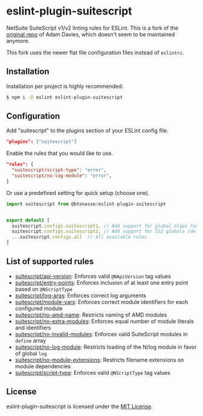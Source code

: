 # eslint-plugin-suitescript

NetSuite SuiteScript v1/v2 linting rules for ESLint. This is a fork of the [original repo](https://github.com/acdvs/eslint-plugin-suitescript) of Adam Davies, which doesn't seem to be maintained anymore.

This fork uses the newer flat file configuration files instead of `eslintrc`.

## Installation

Installation per project is highly recommended:

```sh
$ npm i -D eslint eslint-plugin-suitescript
```

## Configuration

Add "suitescript" to the plugins section of your ESLint config file.

```json
"plugins": ["suitescript"]
```

Enable the rules that you would like to use.

```json
"rules": {
  "suitescript/script-type": "error",
  "suitescript/no-log-module": "error",
}
```

Or use a predefined setting for quick setup (choose one).

```js
import suitescript from @btonasse/eslint-plugin-suitescript


export default [
  suitescript.configs.suitescript1, // Add support for global nlapi functions
  suitescript.configs.suitescript2, // Add support for SS2 globals (define, require, log, util)
  ...suitescript.configs.all  // All available rules
]
```

## List of supported rules

- [suitescript/api-version](docs/rules/api-version.md): Enforces valid `@NApiVersion` tag values
- [suitescript/entry-points](docs/rules/entry-points.md): Enforces inclusion of at least one entry point based on `@NScriptType`
- [suitescript/log-args](docs/rules/log-args.md): Enforces correct log arguments
- [suitescript/module-vars](docs/rules/module-vars.md): Enforces correct module identifiers for each configured module
- [suitescript/no-amd-name](docs/rules/no-amd-name.md): Restricts naming of AMD modules
- [suitescript/no-extra-modules](docs/rules/no-extra-modules.md): Enforces equal number of module literals and identifiers
- [suitescript/no-invalid-modules](docs/rules/no-invalid-modules.md): Enforces valid SuiteScript modules in `define` array
- [suitescript/no-log-module](docs/rules/no-log-module.md): Restricts loading of the N/log module in favor of global `log`
- [suitescript/no-module-extensions](docs/rules/no-module-extensions.md): Restricts filename extensions on module dependencies
- [suitescript/script-type](docs/rules/script-type.md): Enforces valid `@NScriptType` tag values

## License

eslint-plugin-suitescript is licensed under the [MIT License](http://www.opensource.org/licenses/mit-license.php).
